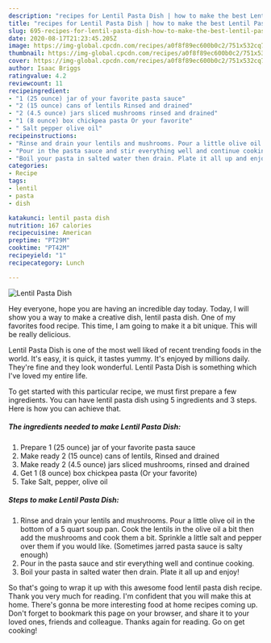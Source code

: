 ```yaml
---
description: "recipes for Lentil Pasta Dish | how to make the best Lentil Pasta Dish"
title: "recipes for Lentil Pasta Dish | how to make the best Lentil Pasta Dish"
slug: 695-recipes-for-lentil-pasta-dish-how-to-make-the-best-lentil-pasta-dish
date: 2020-08-17T21:23:45.205Z
image: https://img-global.cpcdn.com/recipes/a0f8f89ec600b0c2/751x532cq70/lentil-pasta-dish-recipe-main-photo.jpg
thumbnail: https://img-global.cpcdn.com/recipes/a0f8f89ec600b0c2/751x532cq70/lentil-pasta-dish-recipe-main-photo.jpg
cover: https://img-global.cpcdn.com/recipes/a0f8f89ec600b0c2/751x532cq70/lentil-pasta-dish-recipe-main-photo.jpg
author: Isaac Briggs
ratingvalue: 4.2
reviewcount: 11
recipeingredient:
- "1 (25 ounce) jar of your favorite pasta sauce"
- "2 (15 ounce) cans of lentils Rinsed and drained"
- "2 (4.5 ounce) jars sliced mushrooms rinsed and drained"
- "1 (8 ounce) box chickpea pasta Or your favorite"
- " Salt pepper olive oil"
recipeinstructions:
- "Rinse and drain your lentils and mushrooms. Pour a little olive oil in the bottom of a 5 quart soup pan. Cook the lentils in the olive oil a bit then add the mushrooms and cook them a bit. Sprinkle a little salt and pepper over them if you would like. (Sometimes jarred pasta sauce is salty enough)"
- "Pour in the pasta sauce and stir everything well and continue cooking."
- "Boil your pasta in salted water then drain. Plate it all up and enjoy!"
categories:
- Recipe
tags:
- lentil
- pasta
- dish

katakunci: lentil pasta dish 
nutrition: 167 calories
recipecuisine: American
preptime: "PT29M"
cooktime: "PT42M"
recipeyield: "1"
recipecategory: Lunch

---
```



![Lentil Pasta Dish](https://img-global.cpcdn.com/recipes/a0f8f89ec600b0c2/751x532cq70/lentil-pasta-dish-recipe-main-photo.jpg)

Hey everyone, hope you are having an incredible day today. Today, I will show you a way to make a creative dish, lentil pasta dish. One of my favorites food recipe. This time, I am going to make it a bit unique. This will be really delicious.

Lentil Pasta Dish is one of the most well liked of recent trending foods in the world. It's easy, it is quick, it tastes yummy. It's enjoyed by millions daily. They're fine and they look wonderful. Lentil Pasta Dish is something which I've loved my entire life.




To get started with this particular recipe, we must first prepare a few ingredients. You can have lentil pasta dish using 5 ingredients and 3 steps. Here is how you can achieve that.

<!--inarticleads1-->

##### The ingredients needed to make Lentil Pasta Dish:

1. Prepare 1 (25 ounce) jar of your favorite pasta sauce
1. Make ready 2 (15 ounce) cans of lentils, Rinsed and drained
1. Make ready 2 (4.5 ounce) jars sliced mushrooms, rinsed and drained
1. Get 1 (8 ounce) box chickpea pasta (Or your favorite)
1. Take  Salt, pepper, olive oil




<!--inarticleads2-->

##### Steps to make Lentil Pasta Dish:

1. Rinse and drain your lentils and mushrooms. Pour a little olive oil in the bottom of a 5 quart soup pan. Cook the lentils in the olive oil a bit then add the mushrooms and cook them a bit. Sprinkle a little salt and pepper over them if you would like. (Sometimes jarred pasta sauce is salty enough)
1. Pour in the pasta sauce and stir everything well and continue cooking.
1. Boil your pasta in salted water then drain. Plate it all up and enjoy!




So that's going to wrap it up with this awesome food lentil pasta dish recipe. Thank you very much for reading. I'm confident that you will make this at home. There's gonna be more interesting food at home recipes coming up. Don't forget to bookmark this page on your browser, and share it to your loved ones, friends and colleague. Thanks again for reading. Go on get cooking!
